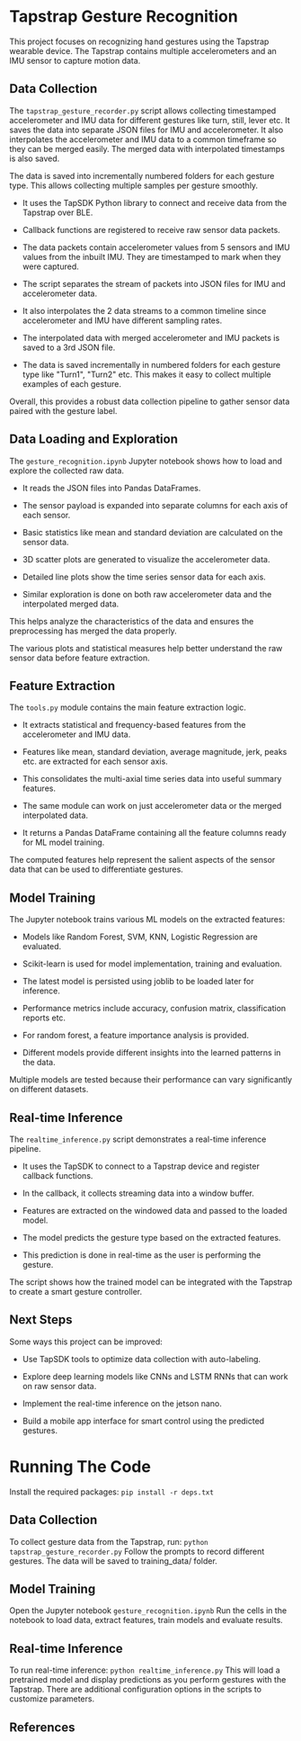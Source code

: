 # Tapstrap Gesture Recognition

This project focuses on recognizing hand gestures using the Tapstrap wearable device. The Tapstrap contains multiple accelerometers and an IMU sensor to capture motion data.

## Data Collection

The `tapstrap_gesture_recorder.py` script allows collecting timestamped accelerometer and IMU data for different gestures like turn, still, lever etc. It saves the data into separate JSON files for IMU and accelerometer. It also interpolates the accelerometer and IMU data to a common timeframe so they can be merged easily. The merged data with interpolated timestamps is also saved. 

The data is saved into incrementally numbered folders for each gesture type. This allows collecting multiple samples per gesture smoothly.

- It uses the TapSDK Python library to connect and receive data from the Tapstrap over BLE.

- Callback functions are registered to receive raw sensor data packets. 

- The data packets contain accelerometer values from 5 sensors and IMU values from the inbuilt IMU. They are timestamped to mark when they were captured.

- The script separates the stream of packets into JSON files for IMU and accelerometer data. 

- It also interpolates the 2 data streams to a common timeline since accelerometer and IMU have different sampling rates. 

- The interpolated data with merged accelerometer and IMU packets is saved to a 3rd JSON file.

- The data is saved incrementally in numbered folders for each gesture type like "Turn1", "Turn2" etc. This makes it easy to collect multiple examples of each gesture.

Overall, this provides a robust data collection pipeline to gather sensor data paired with the gesture label.

## Data Loading and Exploration

The `gesture_recognition.ipynb` Jupyter notebook shows how to load and explore the collected raw data.

- It reads the JSON files into Pandas DataFrames. 

- The sensor payload is expanded into separate columns for each axis of each sensor.

- Basic statistics like mean and standard deviation are calculated on the sensor data.

- 3D scatter plots are generated to visualize the accelerometer data.

- Detailed line plots show the time series sensor data for each axis.

- Similar exploration is done on both raw accelerometer data and the interpolated merged data.

This helps analyze the characteristics of the data and ensures the preprocessing has merged the data properly.

The various plots and statistical measures help better understand the raw sensor data before feature extraction.

## Feature Extraction

The `tools.py` module contains the main feature extraction logic.

- It extracts statistical and frequency-based features from the accelerometer and IMU data. 

- Features like mean, standard deviation, average magnitude, jerk, peaks etc. are extracted for each sensor axis.

- This consolidates the multi-axial time series data into useful summary features.

- The same module can work on just accelerometer data or the merged interpolated data.

- It returns a Pandas DataFrame containing all the feature columns ready for ML model training.

The computed features help represent the salient aspects of the sensor data that can be used to differentiate gestures.

## Model Training 

The Jupyter notebook trains various ML models on the extracted features:

- Models like Random Forest, SVM, KNN, Logistic Regression are evaluated.

- Scikit-learn is used for model implementation, training and evaluation.

- The latest model is persisted using joblib to be loaded later for inference.

- Performance metrics include accuracy, confusion matrix, classification reports etc. 

- For random forest, a feature importance analysis is provided.

- Different models provide different insights into the learned patterns in the data.

Multiple models are tested because their performance can vary significantly on different datasets.

## Real-time Inference

The `realtime_inference.py` script demonstrates a real-time inference pipeline.

- It uses the TapSDK to connect to a Tapstrap device and register callback functions.

- In the callback, it collects streaming data into a window buffer.

- Features are extracted on the windowed data and passed to the loaded model.

- The model predicts the gesture type based on the extracted features.

- This prediction is done in real-time as the user is performing the gesture.

The script shows how the trained model can be integrated with the Tapstrap to create a smart gesture controller.

## Next Steps

Some ways this project can be improved:

- Use TapSDK tools to optimize data collection with auto-labeling.

- Explore deep learning models like CNNs and LSTM RNNs that can work on raw sensor data.

- Implement the real-time inference on the jetson nano. 

- Build a mobile app interface for smart control using the predicted gestures.


# Running The Code

Install the required packages: `pip install -r deps.txt`

## Data Collection

To collect gesture data from the Tapstrap, run: `python tapstrap_gesture_recorder.py`
Follow the prompts to record different gestures. The data will be saved to training_data/ folder.

## Model Training

Open the Jupyter notebook `gesture_recognition.ipynb`
Run the cells in the notebook to load data, extract features, train models and evaluate results.

## Real-time Inference

To run real-time inference: `python realtime_inference.py`
This will load a pretrained model and display predictions as you perform gestures with the Tapstrap.
There are additional configuration options in the scripts to customize parameters. 

## References
